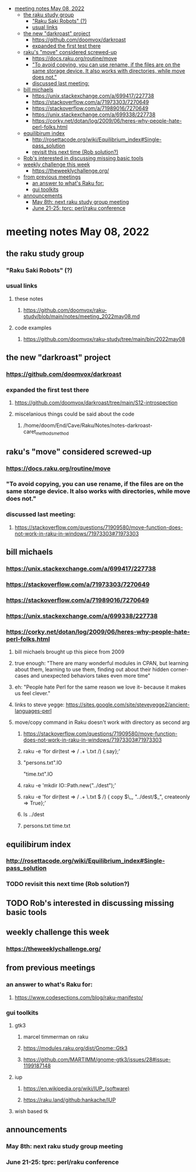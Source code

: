- [meeting notes May 08, 2022](#orgfbc5ef7)
  - [the raku study group](#orgb638f06)
    - ["Raku Saki Robots" (?)](#org53bccf5)
    - [usual links](#org3bc5388)
  - [the new "darkroast" project](#org30eae89)
    - [<https://github.com/doomvox/darkroast>](#org1492be4)
    - [expanded the first test there](#org72a9207)
  - [raku's "move" considered screwed-up](#org9364d7c)
    - [<https://docs.raku.org/routine/move>](#org45ce98e)
    - ["To avoid copying, you can use rename, if the files are on the same storage device. It also works with directories, while move does not."](#orgd4dd59c)
    - [discussed last meeting:](#orga0331d9)
  - [bill michaels](#orgb46ae92)
    - [<https://unix.stackexchange.com/a/699417/227738>](#org7b39ad4)
    - [<https://stackoverflow.com/a/71973303/7270649>](#orgf14bea6)
    - [<https://stackoverflow.com/a/71989016/7270649>](#org87a01f7)
    - [<https://unix.stackexchange.com/a/699338/227738>](#orge7555ee)
    - [<https://corky.net/dotan/log/2009/06/heres-why-people-hate-perl-folks.html>](#org4cb497b)
  - [equilibirum index](#orgdd48b61)
    - [<http://rosettacode.org/wiki/Equilibrium_index#Single-pass_solution>](#org3ce4681)
    - [revisit this next time (Rob solution?)](#org71a7570)
  - [Rob's interested in discussing missing basic tools](#org6794b8c)
  - [weekly challenge this week](#org94dece1)
    - [<https://theweeklychallenge.org/>](#org43c9ca9)
  - [from previous meetings](#orged31891)
    - [an answer to what's Raku for:](#org84351c7)
    - [gui toolkits](#orgcbd5084)
  - [announcements](#org05c8fa7)
    - [May 8th: next raku study group meeting](#org01ced78)
    - [June 21-25: tprc: perl/raku conference](#org092b0ef)


<a id="orgfbc5ef7"></a>

# meeting notes May 08, 2022


<a id="orgb638f06"></a>

## the raku study group


<a id="org53bccf5"></a>

### "Raku Saki Robots" (?)


<a id="org3bc5388"></a>

### usual links

1.  these notes

    1.  <https://github.com/doomvox/raku-study/blob/main/notes/meeting_2022may08.md>

2.  code examples

    1.  <https://github.com/doomvox/raku-study/tree/main/bin/2022may08>


<a id="org30eae89"></a>

## the new "darkroast" project


<a id="org1492be4"></a>

### <https://github.com/doomvox/darkroast>


<a id="org72a9207"></a>

### expanded the first test there

1.  <https://github.com/doomvox/darkroast/tree/main/S12-introspection>

2.  miscelanious things could be said about the code

    1.  /home/doom/End/Cave/Raku/Notes/notes-darkroast-caret<sub>methods</sub><sub>method</sub>


<a id="org9364d7c"></a>

## raku's "move" considered screwed-up


<a id="org45ce98e"></a>

### <https://docs.raku.org/routine/move>


<a id="orgd4dd59c"></a>

### "To avoid copying, you can use rename, if the files are on the same storage device. It also works with directories, while move does not."


<a id="orga0331d9"></a>

### discussed last meeting:

1.  <https://stackoverflow.com/questions/71909580/move-function-does-not-work-in-raku-in-windows/71973303#71973303>


<a id="orgb46ae92"></a>

## bill michaels


<a id="org7b39ad4"></a>

### <https://unix.stackexchange.com/a/699417/227738>


<a id="orgf14bea6"></a>

### <https://stackoverflow.com/a/71973303/7270649>


<a id="org87a01f7"></a>

### <https://stackoverflow.com/a/71989016/7270649>


<a id="orge7555ee"></a>

### <https://unix.stackexchange.com/a/699338/227738>


<a id="org4cb497b"></a>

### <https://corky.net/dotan/log/2009/06/heres-why-people-hate-perl-folks.html>

1.  bill michaels brought up this piece from 2009

2.  true enough: "There are many wonderful modules in CPAN, but learning about them, learning to use them, finding out about their hidden corner-cases and unexpected behaviors takes even more time"

3.  eh: "People hate Perl for the same reason we love it&#x2013; because it makes us feel clever."

4.  links to steve yegge: <https://sites.google.com/site/steveyegge2/ancient-languages-perl>

5.  move/copy command in Raku doesn't work with directory as second arg

    1.  <https://stackoverflow.com/questions/71909580/move-function-does-not-work-in-raku-in-windows/71973303#71973303>
    
    2.  raku -e 'for dir(test => / .+ \\.txt /) {.say};'
    
    3.  "persons.txt".IO
    
        "time.txt".IO
    
    4.  raku -e 'mkdir IO::Path.new("../dest");'
    
    5.  raku -e 'for dir(test => / .+ \\.txt $ /) { copy $\_, "../dest/$\_", createonly => True};'
    
    6.  ls ../dest
    
    7.  persons.txt time.txt


<a id="orgdd48b61"></a>

## equilibirum index


<a id="org3ce4681"></a>

### <http://rosettacode.org/wiki/Equilibrium_index#Single-pass_solution>


<a id="org71a7570"></a>

### TODO revisit this next time (Rob solution?)


<a id="org6794b8c"></a>

## TODO Rob's interested in discussing missing basic tools


<a id="org94dece1"></a>

## weekly challenge this week


<a id="org43c9ca9"></a>

### <https://theweeklychallenge.org/>


<a id="orged31891"></a>

## from previous meetings


<a id="org84351c7"></a>

### an answer to what's Raku for:

1.  <https://www.codesections.com/blog/raku-manifesto/>


<a id="orgcbd5084"></a>

### gui toolkits

1.  gtk3

    1.  marcel timmerman on raku
    
    2.  <https://modules.raku.org/dist/Gnome::Gtk3>
    
    3.  <https://github.com/MARTIMM/gnome-gtk3/issues/28#issue-1199187148>

2.  iup

    1.  <https://en.wikipedia.org/wiki/IUP_(software)>
    
    2.  <https://raku.land/github:hankache/IUP>

3.  wish based tk


<a id="org05c8fa7"></a>

## announcements


<a id="org01ced78"></a>

### May 8th: next raku study group meeting


<a id="org092b0ef"></a>

### June 21-25: tprc: perl/raku conference

